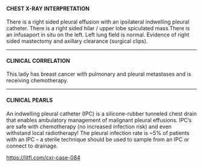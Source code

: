 #### CHEST X-RAY INTERPRETATION
There is a right sided pleural effusion with an ipsilateral indwelling pleural catheter. There is a right sided hilar / upper lobe spiculated mass.There is an infusaport in situ on the left. Left lung field is normal. Evidence of right sided mastectomy and axillary clearance (surgical clips).

---------------
#### CLINICAL CORRELATION
This lady has breast cancer with pulmonary and pleural metastases and is receiving chemotherapy.

---------------
#### CLINICAL PEARLS
An indwelling pleural catheter (IPC) is a silicone-rubber tunneled chest drain that enables ambulatory management of malignant pleural effusions. IPC’s are safe with chemotherapy (no increased infection risk) and even withstand local radiotherapy! The pleural infection rate is ~5% of patients with an IPC – a sterile technique should be used to sample from an IPC or connect to drainage.


<https://litfl.com/cxr-case-084>